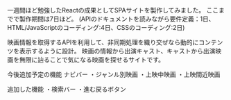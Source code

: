 一週間ほど勉強したReactの成果としてSPAサイトを製作してみました。
ここまでで製作期間は7日ほど。
(APIのドキュメントを読みながら要件定義：1日、HTML/JavaScriptのコーディング:4日、CSSのコーディング:2日)

映画情報を取得するAPIを利用して、非同期処理を織り交ぜなら動的にコンテンツを表示するように設計。
映画の情報から出演キャスト、キャストから出演映画を無限に辿ることで気になる映画を探せるサイトです。


今後追加予定の機能
ナビバー
・ジャンル別映画
・上映中映画
・上映間近映画


追加した機能
・検索バー
・進む戻るボタン
